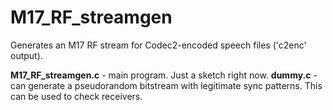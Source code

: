 # M17_RF_streamgen
Generates an M17 RF stream for Codec2-encoded speech files ('c2enc' output).

**M17_RF_streamgen.c** - main program. Just a sketch right now.
**dummy.c** - can generate a pseudorandom bitstream with legitimate sync patterns. This can be used to check receivers.
